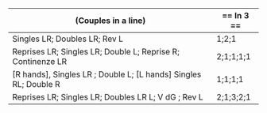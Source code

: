 |(Couples in a line) | == In 3 == |
|----|-----|
|Singles LR; Doubles LR; Rev L |1;2;1|
|Reprises LR; Singles LR; Double L; Reprise R; Continenze LR |2;1;1;1;1|
|[R hands], Singles LR ; Double L; [L hands] Singles RL; Double R |1;1;1;1|
|Reprises LR; Singles LR; Doubles LR L; V dG ; Rev L |2;1;3;2;1|
